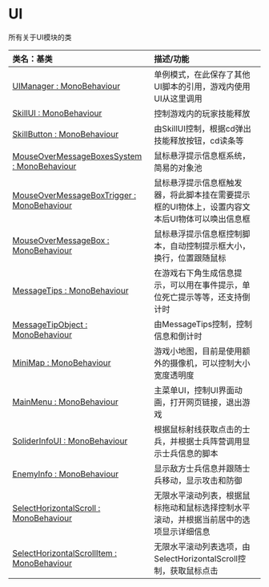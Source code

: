 # UI

所有关于UI模块的类

| 类名：基类                                                   | 描述/功能                                                    |
| :----------------------------------------------------------- | :----------------------------------------------------------- |
| [UIManager : MonoBehaviour](UIManager.md)                    | 单例模式，在此保存了其他UI脚本的引用，游戏内使用UI从这里调用 |
| [SkillUI : MonoBehaviour](SkillUI.md)                        | 控制游戏内的玩家技能释放                                     |
| [SkillButton : MonoBehaviour](SkillButton.md)                | 由SkillUI控制，根据cd弹出技能释放按钮，cd读条等              |
| [MouseOverMessageBoxesSystem : MonoBehaviour](MouseOverMessageBoxesSystem.md) | 鼠标悬浮提示信息框系统，简易的对象池                         |
| [MouseOverMessageBoxTrigger : MonoBehaviour](MouseOverMessageBoxTrigger.md) | 鼠标悬浮提示信息框触发器，将此脚本挂在需要提示框的UI物体上，设置内容文本后UI物体可以唤出信息框 |
| [MouseOverMessageBox : MonoBehaviour](MouseOverMessageBox.md) | 鼠标悬浮提示信息框控制脚本，自动控制提示框大小，换行，位置跟随鼠标 |
| [MessageTips : MonoBehaviour](MessageTips.md)                | 在游戏右下角生成信息提示，可以用在事件提示，单位死亡提示等等，还支持倒计时 |
| [MessageTipObject : MonoBehaviour](MessageTipObject.md)      | 由MessageTips控制，控制信息和倒计时                          |
| [MiniMap : MonoBehaviour](MiniMap.md)                        | 游戏小地图，目前是使用额外的摄像机，可以控制大小宽度透明度   |
| [MainMenu : MonoBehaviour](MainMenu.md)                      | 主菜单UI，控制UI界面动画，打开网页链接，退出游戏             |
| [SoliderInfoUI : MonoBehaviour](SoliderInfoUI.md)            | 根据鼠标射线获取点击的士兵，并根据士兵阵营调用显示士兵信息的脚本 |
| [EnemyInfo : MonoBehaviour](EnemyInfo.md)                    | 显示敌方士兵信息并跟随士兵移动，显示攻击和防御               |
| [SelectHorizontalScroll : MonoBehaviour](SelectHorizontalScroll.md) | 无限水平滚动列表，根据鼠标拖动和鼠标选择控制水平滚动，并根据当前居中的选项显示详细信息 |
| [SelectHorizontalScrollItem : MonoBehaviour](SelectHorizontalScrollItem.md) | 无限水平滚动列表选项，由SelectHorizontalScroll控制，获取鼠标点击 |